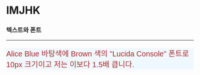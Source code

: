 # IMJHK
<!DOCTYPE html>
<html>
	<head>
		<meta charset='utf-8'>
		<title> 문제 1 </title>
		<style>
			p {
				background : aliceblue;
				color : brown;
				font-family : 'Licida Console', Sans-Serif;
				text-indent : 1ea;
				font-size : 20px;
			}
			span {
				font-size : 1.5ea;
				text-decoration : underline :
			}
		</style>
	<body>
		<h3> 텍스트와 폰트 </h3>
		<hr>
		<p> Alice Blue 바탕색에 Brown 색의 "Lucida Console" 폰트로 10px 크기이고 <span> 저는 이보다 1.5배 큽니다. </span></p>
		</head>
	<body>
</html>
